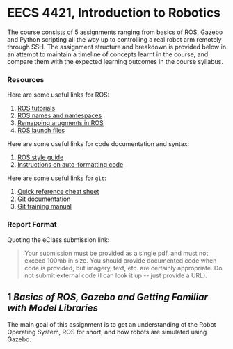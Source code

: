 # EECS 4421, Introduction to Robotics
The course consists of 5 assignments ranging from basics of ROS, Gazebo and Python scripting all the way up to controlling a real robot arm remotely through SSH. The assignment structure and breakdown is provided below in an attempt to maintain a timeline of concepts learnt in the course, and compare them with the expected learning outcomes in the course syllabus.

### Resources
Here are some useful links for ROS:
1. [ROS tutorials](http://wiki.ros.org/ROS/Tutorials)
1. [ROS names and namespaces](https://wiki.ros.org/Names)
1. [Remapping arugments in ROS](https://wiki.ros.org/Remapping%20Arguments)
1. [ROS launch files](http://wiki.ros.org/roslaunch/XML)

Here are some useful links for code documentation and syntax:
1. [ROS style guide](http://wiki.ros.org/StyleGuide)
1. [Instructions on auto-formatting code](https://github.com/davetcoleman/roscpp_code_format)

Here are some useful links for `git`:
1. [Quick reference cheat sheet](https://ndpsoftware.com/git-cheatsheet.html)
1. [Git documentation](https://git-scm.com/docs)
1. [Git training manual](https://githubtraining.github.io/training-manual/book.pdf)

### Report Format
Quoting the eClass submission link:
> Your submission must be provided as a single pdf, and must not exceed 100mb in size. 
> You should provide documented code when code is provided, but imagery, text, etc. are certainly appropriate. 
> Do not submit external code (I can look it up -- just provide a URL).

## 1 *Basics of ROS, Gazebo and Getting Familiar with Model Libraries*
The main goal of this assignment is to get an understanding of the Robot Operating System, ROS for short, and how robots are simulated using Gazebo.
